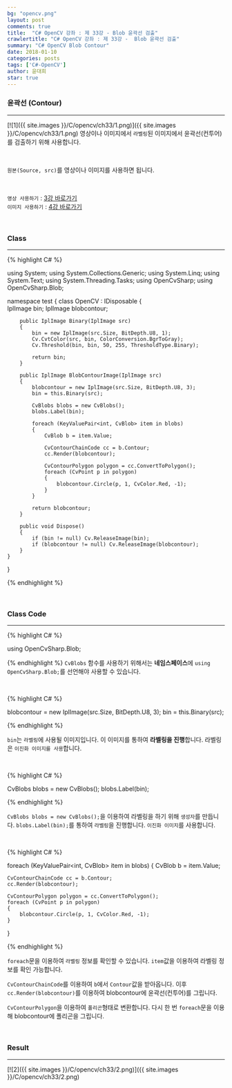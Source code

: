 ```yaml
---
bg: "opencv.png"
layout: post
comments: true
title:  "C# OpenCV 강좌 : 제 33강 - Blob 윤곽선 검출"
crawlertitle: "C# OpenCV 강좌 : 제 33강 -  Blob 윤곽선 검출"
summary: "C# OpenCV Blob Contour"
date: 2018-01-10
categories: posts
tags: ['C#-OpenCV']
author: 윤대희
star: true
---
```


### 윤곽선 (Contour) ###
----------
[![1]({{ site.images }}/C/opencv/ch33/1.png)]({{ site.images }}/C/opencv/ch33/1.png)
영상이나 이미지에서 `라벨링`된 이미지에서 윤곽선(컨투어)를 검출하기 위해 사용합니다.

<br>

`원본(Source, src)`를 영상이나 이미지를 사용하면 됩니다.

<br>

`영상 사용하기` : [3강 바로가기][3강]
<br>
`이미지 사용하기` : [4강 바로가기][4강]

<br>

### Class ###
----------

{% highlight C# %}

using System;
using System.Collections.Generic;
using System.Linq;
using System.Text;
using System.Threading.Tasks;
using OpenCvSharp;
using OpenCvSharp.Blob;

namespace test
{
    class OpenCV : IDisposable
    {  
        IplImage bin;
        IplImage blobcontour;
    
        public IplImage Binary(IplImage src)
        {
            bin = new IplImage(src.Size, BitDepth.U8, 1);
            Cv.CvtColor(src, bin, ColorConversion.BgrToGray);
            Cv.Threshold(bin, bin, 50, 255, ThresholdType.Binary);

            return bin;
        }
            
        public IplImage BlobContourImage(IplImage src)
        {
            blobcontour = new IplImage(src.Size, BitDepth.U8, 3);
            bin = this.Binary(src);

            CvBlobs blobs = new CvBlobs();
            blobs.Label(bin);

            foreach (KeyValuePair<int, CvBlob> item in blobs)
            {
                CvBlob b = item.Value;
                
                CvContourChainCode cc = b.Contour;
                cc.Render(blobcontour);

                CvContourPolygon polygon = cc.ConvertToPolygon();
                foreach (CvPoint p in polygon)
                {
                    blobcontour.Circle(p, 1, CvColor.Red, -1);
                }
            }

            return blobcontour;
        }
                   
        public void Dispose()
        {
            if (bin != null) Cv.ReleaseImage(bin);
            if (blobcontour != null) Cv.ReleaseImage(blobcontour);
        }
    }
}

{% endhighlight %}

<br>

### Class Code ###
----------
{% highlight C# %}

using OpenCvSharp.Blob;

{% endhighlight %}
`CvBlobs` 함수를 사용하기 위해서는 **네임스페이스**에 `using OpenCvSharp.Blob;`를 선언해야 사용할 수 있습니다.

<br>

{% highlight C# %}

blobcontour  = new IplImage(src.Size, BitDepth.U8, 3);
bin = this.Binary(src);

{% endhighlight %}

`bin`는 `라벨링`에 사용될 이미지입니다. 이 이미지를 통하여 **라벨링을 진행**합니다. 라벨링은 `이진화 이미지를 사용`합니다.

<br>

{% highlight C# %}

CvBlobs blobs = new CvBlobs();
blobs.Label(bin);

{% endhighlight %}

`CvBlobs blobs = new CvBlobs();`을 이용하여 라벨링을 하기 위해 `생성자`를 만듭니다. `blobs.Label(bin);`를 통하여 `라벨링`을 진행합니다. `이진화 이미지`를 사용합니다.

<br>

{% highlight C# %}

foreach (KeyValuePair<int, CvBlob> item in blobs)
{
    CvBlob b = item.Value;

    CvContourChainCode cc = b.Contour;
    cc.Render(blobcontour);

    CvContourPolygon polygon = cc.ConvertToPolygon();
    foreach (CvPoint p in polygon)
    {
        blobcontour.Circle(p, 1, CvColor.Red, -1);
    }
}

{% endhighlight %}

`foreach`문을 이용하여 `라벨링` 정보를 확인할 수 있습니다. `item`값을 이용하여 라벨링 정보를 확인 가능합니다. 

`CvContourChainCode`를 이용하여 `b`에서 `Contour`값을 받아옵니다. 이후 `cc.Render(blobcontour)`를 이용하여 blobcontour에 윤곽선(컨투어)를 그립니다.

`CvContourPolygon`을 이용하여 `폴리곤`형태로 변환합니다. 다시 한 번 `foreach`문을 이용해 blobcontour에 폴리곤을 그립니다.

<br>

### Result ###
----------
[![2]({{ site.images }}/C/opencv/ch33/2.png)]({{ site.images }}/C/opencv/ch33/2.png)


[3강]: https://076923.github.io/posts/C-opencv-3/
[4강]: https://076923.github.io/posts/C-opencv-4/

